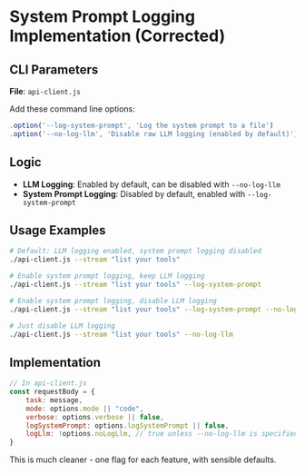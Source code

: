 # System Prompt Logging Implementation (Corrected)

## CLI Parameters

**File**: `api-client.js`

Add these command line options:

```javascript
.option('--log-system-prompt', 'Log the system prompt to a file')
.option('--no-log-llm', 'Disable raw LLM logging (enabled by default)')
```

## Logic

- **LLM Logging**: Enabled by default, can be disabled with `--no-log-llm`
- **System Prompt Logging**: Disabled by default, enabled with `--log-system-prompt`

## Usage Examples

```bash
# Default: LLM logging enabled, system prompt logging disabled
./api-client.js --stream "list your tools"

# Enable system prompt logging, keep LLM logging
./api-client.js --stream "list your tools" --log-system-prompt

# Enable system prompt logging, disable LLM logging
./api-client.js --stream "list your tools" --log-system-prompt --no-log-llm

# Just disable LLM logging
./api-client.js --stream "list your tools" --no-log-llm
```

## Implementation

```javascript
// In api-client.js
const requestBody = {
	task: message,
	mode: options.mode || "code",
	verbose: options.verbose || false,
	logSystemPrompt: options.logSystemPrompt || false,
	logLlm: !options.noLogLlm, // true unless --no-log-llm is specified
}
```

This is much cleaner - one flag for each feature, with sensible defaults.

